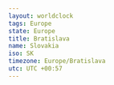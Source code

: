 ```yaml
---
layout: worldclock
tags: Europe
state: Europe
title: Bratislava
name: Slovakia
iso: SK
timezone: Europe/Bratislava
utc: UTC +00:57
---
```


